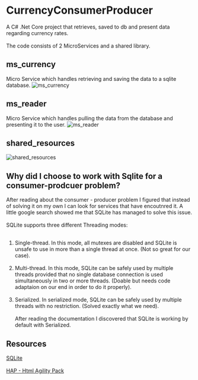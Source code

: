 # CurrencyConsumerProducer
A C# .Net Core project that retrieves, saved to db and present data regarding currency rates.
<br><br/>
The code consists of 2 MicroServices and a shared library.

## ms_currency
Micro Service which handles retrieving and saving the data to a sqlite database.
![ms_currency](https://user-images.githubusercontent.com/70967259/234648120-b6375e4c-00c4-4e7b-a8e9-4293980a3ae2.jpeg)

## ms_reader
Micro Service which handles pulling the data from the database and presenting it to the user.
![ms_reader](https://user-images.githubusercontent.com/70967259/234648058-ecf5c950-365c-4ca2-bfb3-97e325bb99fe.jpeg)

## shared_resources
![shared_resources](https://user-images.githubusercontent.com/70967259/234646687-d5439339-6d10-493c-b7a8-f5c66d95657e.jpeg)

## Why did I choose to work with Sqlite for a consumer-prodcuer problem? 
After reading about the consumer - producer problem I figured that instead of solving it on my own I can look for services that have encoutnred it.
A little google search showed me that SQLite has managed to solve this issue. 
<br><br/>
SQLite supports three different Threading modes:
<br><br/>
1. Single-thread. In this mode, all mutexes are disabled and SQLite is unsafe to use in more than a single thread at once. (Not so great for our case).
<br><br/>
2. Multi-thread. In this mode, SQLite can be safely used by multiple threads provided that no single database connection is used simultaneously in two or more threads. (Doable but needs code adaptaion on our end in order to do it properly).
<br><br/>
3. Serialized. In serialized mode, SQLite can be safely used by multiple threads with no restriction. (Solved exactly what we need).
<br><br/> 
After reading the documentation I discovered that SQLite is working by default with Serialized.


## Resources

[SQLite](https://choosealicense.com/licenses/mit/)
<br><br/>
[HAP - Html Agility Pack](https://html-agility-pack.net/)
